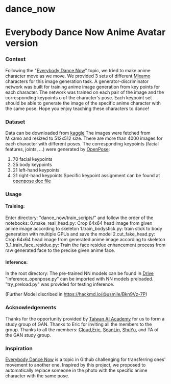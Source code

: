 # dance_now
# Everybody Dance Now Anime Avatar version
### Context

Following the  "[Everybody Dance Now](https://github.com/topics/everybody-dance-now)" topic, we tried to make anime character move as we move. We provided 3 sets of different [Mixamo](https://www.mixamo.com/) characters for this image generation task. 
A generator-discriminator network was built for training anime image generation from key points for each character. The network was trained on each pair of the image and the corresponding keypoints o of the character's pose. Each keypoint set should be able to generate the image of the specific anime character with the same pose.
Hope you enjoy teaching these characters to dance!

### Dataset

Data can be downloaded from [kaggle](https://www.kaggle.com/littlewayshuang/skeleton-to-anime-gan)
The images were fetched from Mixamo and resized to 512x512 size. There are more than 4000 images for each character with different poses.  The corresponding keypoints (facial features, joints, ...) were generated by [OpenPose](https://github.com/CMU-Perceptual-Computing-Lab/openpose):
1. 70 facial keypoints
2. 25 body keypoints
3. 21 left-hand keypoints
4. 21 right-hand keypoints
Specific keypoint assignment can be found at [openpose doc file](https://github.com/CMU-Perceptual-Computing-Lab/openpose/blob/master/doc/output.md)

### Usage

#### Training:

Enter directory: "dance_now/train_scripts/" and follow the order of the notebooks:
0.make_real_head.py: Crop 64x64 head image from given anime image according to skeleton
1.train_bodystick.py: train stick to body generation with multiple GPUs and save the model
2.cut_fake_head.py: Crop 64x64 head image from generated anime image according to skeleton
3_1.train_face_residue.py: Train the face residue enhancement process from raw generated face to the precise given anime face.

#### Inference:

In the root directory:
The pre-trained NN models can be found in [Drive](http://)
"inference_openpose.py" can be imported with NN models preloaded.
"try_preload.py" was provided for testing inference.

(Further Model discribed in https://hackmd.io/@usmile/Bkn9Vz-7P)

### Acknowledgements
Thanks for the opportunity provided by [Taiwan AI Academy](https://en.aiacademy.tw/) for us to form a study group of GAN. Thanks to Eric for inviting all the members to the group. Thanks to all the members: [Cloud](https://github.com/cloud-yun),[Eric](https://github.com/eric07109), [SeanLin](https://github.com/SeanLinH), [ShuYu](https://github.com/ShuYuHuang), and TA of the GAN study group.

### Inspiration
[Everybody Dance Now](https://github.com/topics/everybody-dance-now) is a topic in Github challenging for transferring ones' movement to another one. Inspired by this project, we proposed to automatically replace someone in the photo with the specific anime character with the same pose.
